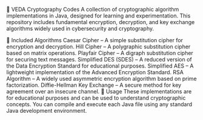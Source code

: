 🔐 VEDA Cryptography Codes
A collection of cryptographic algorithm implementations in Java, designed for learning and experimentation. This repository includes fundamental encryption, decryption, and key exchange algorithms widely used in cybersecurity and cryptography.

📜 Included Algorithms
Caesar Cipher – A simple substitution cipher for encryption and decryption.
Hill Cipher – A polygraphic substitution cipher based on matrix operations.
Playfair Cipher – A digraph substitution cipher for securing text messages.
Simplified DES (SDES) – A reduced version of the Data Encryption Standard for educational purposes.
Simplified AES – A lightweight implementation of the Advanced Encryption Standard.
RSA Algorithm – A widely used asymmetric encryption algorithm based on prime factorization.
Diffie-Hellman Key Exchange – A secure method for key agreement over an insecure channel.
🚀 Usage
These implementations are for educational purposes and can be used to understand cryptographic concepts. You can compile and execute each Java file using any standard Java development environment.
